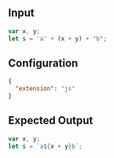 
## Input
```javascript input
var x, y;
let s = 'a' + (x + y) + "b";
```

## Configuration
```json configuration
{
  "extension": "js"
}
```

## Expected Output
```javascript expected output
var x, y;
let s = `a${x + y}b`;
```
